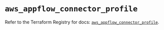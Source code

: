 # `aws_appflow_connector_profile`

Refer to the Terraform Registry for docs: [`aws_appflow_connector_profile`](https://registry.terraform.io/providers/hashicorp/aws/4.54.0/docs/resources/appflow_connector_profile).
